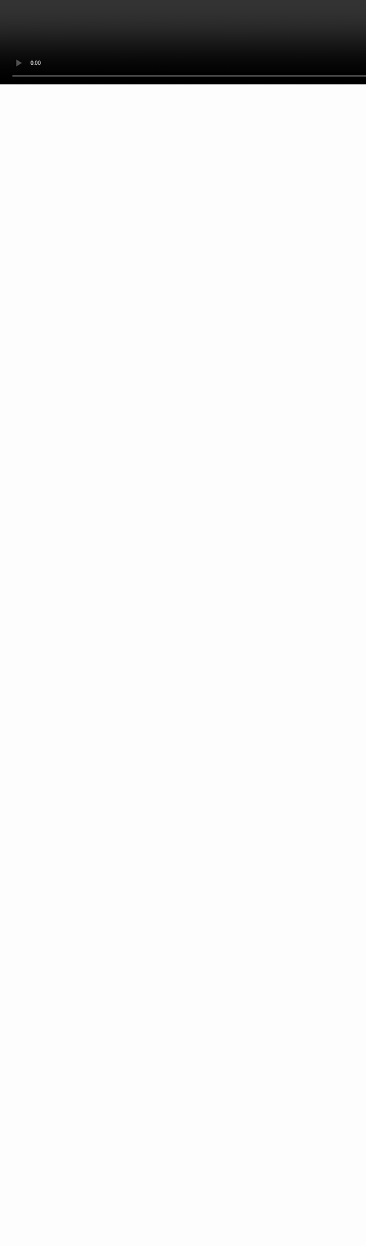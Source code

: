 <video style="width:200%;left:0px;top:0px;position:absolute;" controls=false autoplay=true loop=true src=generative_circuit.mp4 />
<h1 class=box_textshadow style="left:200px;top:100px;position:absolute;color:white" >Designing PCBs with code</h1>
<h2 class=box_textshadow style="left:470px;top:200px;position:absolute;color:white" >by Kaspar Emanuel</h2>
<h6 class=box_textshadow style="left:800px;top:600px;position:absolute;color:white" >animation: <a style=color:inherit; href=https://twitter.com/ExUtumno>@ExUtumno</a></h6>

???


---

About Me

- Freelance electronic engineer and software developer
- Love writing code and love open source (especially electronics)
- [github.com/kasbah](https://github.com/kasbah)

![](../images/vrgo-braille-3.png)

???

- These are some projects that I work on, ones a chair controller for virtual reality another is a braille e-book reader

---

<img class=fullscreen src=kicad.svg />

???

- You will notice I like to code and that I like hardware
- But I didn't say I like designing hardware all the much
- I get very frustrated with designing electronic circuits
- This is how it is typically done
- Generally you have a schematic entry tool
- And PCB layout tool
- You draw out a schematic, which is a sort of map where you want all your connections to go.
- And then place them onto a model of a board and route the connections your previously defined

---
<img class=fullscreen src=fpga.svg />

???

- If you are designing digital hardware, something to be run on an FPGA
- You can actually use schematic entry as well
- But hardware description languages were invented in the 80s
- And largely that's how we digital design circuits now

---
<div style=display:flex;justify-content:center>
<img class=fullheight src=../images/logic-magic-2.jpg />
</div>

???

- Because schematic entry for this sort of task becomes way too confusing
---

```vhdl

-- (this is a VHDL comment)

-- import std_logic from the IEEE library
library IEEE;
use IEEE.std_logic_1164.all;

-- this is the entity
entity ANDGATE is
  port (
    I1 : in std_logic;
    I2 : in std_logic;
    O  : out std_logic);
end entity ANDGATE;

-- this is the architecture
architecture RTL of ANDGATE is
begin
  O <= I1 and I2;
end architecture RTL;
```

???
- So we use code to describe logic circuits because it's much easier to manage that complexity
- These are known as "hardware description languages" or HDLs
- These are for digital logic circuits

---

![](../images/hackrf_schematic.png)

???
- So schematic entry for PCB designs can get quite confusing as well
- Especially if we have high pin count components like FPGAs actually
- These days schematics use a lot of labels, so generally your wires jump all over the place
- And creating these kinds of schematics in a graphical way can be very tedious as well


---

### Can we use HDLs for analog circuits?

```verilog
//Verilog-A (1993) and Verilog-AMS (2000)
`include "constants.vams"
`include "disciplines.vams"
// Simple ADC model
module adc_simple(clk, dout, vref, vin);
	// Parameters
	parameter integer bits = 4 from[1:24]; // Number of bits
	parameter integer td = 1 from[0:inf);  // Processing delay of the ADC
	// Define input/output
	input clk, vin, vref;
	output [bits-1:0] dout;
    electrical vref, vin;
	logic clk;
	reg [bits-1:0] dout;
	// Internal variables
	real ref, sample;
	integer i;
  ...
```
???

- People have tried to extend HDLs for analog and mixed signal design
- Verilog-A was defined in 1993 and it was merged into Verilog-AMS in 2000

---

```vhdl
-- VHDL-AMS
-- IEEE 1076.1-1999

library IEEE;
use IEEE.math_real.all;
use IEEE.electrical_systems.all;

entity DIODE is
   generic (iss : current := 1.0e-14;  -- Saturation current
            af  : real    := 1.0;      -- Flicker noise coefficient
            kf  : real    := 0.0);     -- Flicker noise exponent
   port (terminal anode, cathode : electrical);
end entity DIODE;

architecture IDEAL of DIODE is
  quantity v across i through anode to cathode;
  constant vt : voltage := 0.0258;     -- Thermal voltage at 300 K
begin

  i == iss * (exp(v/vt) - 1.0);

end architecture IDEAL;
```

- Also: "Circuit Description Language" (Taku Noda, IPST 1999)

???

- There is also an Analog and mixed signal extension for VHDL
- Another one I came across in a paper from 1999
- and I couldn't find any implementation
- The focus of these seems on simulation and verification
- Rather than just pure schematic entry
- So that means you have to know a lot about the behaviour of your circuits
- What we want is something to help us create netlists just as we do from schematics

---

#SPICE

```spice
AMP2.CIR – CASCADED OPAMPS
*
VS	1	0	AC	1	SIN(0 1 10KHZ)
*
R1	1	2	5K
R2	2	3	10K
XOP1	0 2	3	OPAMP1
R3	4	0	10K
R4	4	5	10K
XOP2	3 4	5	OPAMP1
*
* SINGLE-POLE OPERATIONAL AMPLIFIER MACRO-MODEL
* connections:      non-inverting input
*                   |   inverting input
*                   |   |   output
*                   |   |   |
.SUBCKT OPAMP1      1   2   6
* INPUT IMPEDANCE
RIN     1          2          10MEG
* DC GAIN (100K) AND POLE 1 (100HZ)
EP1	3 0	1 2	100K
RP1	3	4	1K
CP1	4	0	1.5915UF
* OUTPUT BUFFER AND RESISTANCE
EOUT	5 0	4 0	1
ROUT	5	6	10
.ENDS
*
* ANALYSIS
.TRAN	0.01MS  0.2MS
* VIEW RESULTS
.PLOT TRAN V(1) V(5)
.END
```

---

## What do people want when they want to make hardware more like software?

1. Fast build/test iteration cycles

2. Use programming constructs and tools for a faster/better design process

3. Modularity and re-usability


---


```cpp
/* PHDL - PCB hardware description language (Brent Nelson, 2011)*/


// A surface mount resistor
device resistor {
  attr REFPREFIX = "R";
  attr FOOTPRINT = "R0805";
  attr LIBRARY = "rcl-smd";
  attr VALUE = "1k";
  pin a = {1};
  pin b = {2};
}

design top {
  net vcc, vout, gnd;

  inst r1 of resistor {
    a = vcc;
    b = vout;
  }

  inst r2 of resistor {
    a = vout;
    b = gnd;
  }
}

```
???
- So that's what PHDL, the PCB Hardware Description Language is
- This is the earliest project that I found that has this focus
- it was created in 2011
- It has quite a clean syntax for defining devices and their connections
- There are more advanced language features that didn't fit on the slide as well
- There is a sort of slice notation for making multiple connections and there is a native module system


---

# PHDL


- From 2011
- New language
- Java based compiler & Eclipse IDE plugin
- Outputs Eagle and Orcad netlists natively

<img style=width:100% src="../images/phdl_eclips.jpg")/>


???
- But it is a new language which has it's pros and cons
- You get this clean syntax but it's not as expressive as a general purpose language
- This is a compiler written in Java that can output netlists for quite a few different PCB design tools
- It also has an eclipse plugin so you can write descriptions with the help of an IDE

---
# SKiDL

- Created in 2016
- A library/language in Python
- Outputs KiCad netlists

```python
from skidl import *

gnd = Net('gnd')  # Ground reference.
vin = Net('vin')   # Input voltage to the divider.
vout = Net('vout')  # Output voltage from the divider.
r1, r2 = 2 * Part('device', 'R', TEMPLATE)  # Create two resistors.
r1.value, r1.footprint = '1K',  'Resistors_SMD:R_0805'  # Set resistor values
r2.value, r2.footprint = '1K', 'Resistors_SMD:R_0805'  # and footprints.
r1[1] += vin      # Connect the input to the first resistor.
r2[2] += gnd      # Connect the second resistor to ground.
vout += r1[2], r2[1]  # Output comes from the connection of the two resistors.

generate_netlist()
```

???

- The next one I came across was SKiDL
- So this is Python
- There is a bit of operator overloading going on here which might confuse you
- But it's essentially a set of classes to help you design circuits
- An you can then do the rest of your design in the KiCad layout tool


---

```python

from skidl import *

# Define the voltage divider module. The @subcircuit decorator
# handles some skidl housekeeping that needs to be done.
@subcircuit
def vdiv(inp, outp):
    """Divide inp voltage by 3 and place it on outp net."""
    rup = Part('device', 'R', value='1K', footprint='Resistors_SMD:R_0805')
    rlo = Part('device','R', value='500', footprint='Resistors_SMD:R_0805')
    rup[1,2] += inp, outp
    rlo[1,2] += outp, gnd

gnd = Net('GND')         # GLobal ground net.
input_net = Net('IN')    # Net with the voltage to be divided.
output_net = Net('OUT')  # Net with the divided voltage.

# Instantiate the voltage divider and connect it to the input & output nets.
vdiv(input_net, output_net)

generate_netlist()

```

---

# pycircuit
- Created in 2017
- A library/language in Python
- Outputs KiCad PCB files and Yosys netlists


```python
@circuit('Voltage Divider', 'gnd', None, 'vin', 'vout')
def voltage_divider(self, gnd, vin, vout):
    Inst('R', '1k 0805')['~', '~'] = vin, vout
    Inst('R', '1k 0805')['~', '~'] = vout, gnd

@circuit('Top')
def top(self):
    vin, vout, gnd = nets('vin vout gnd')
    SubInst(voltage_divider())['vin', 'vout', 'gnd'] = vin, vout, gnd
```

???

- pycircuit is also a very recent project for designing circuits using Python
- In fact it's so very much in flux that this slide is out of date already
- It has some interesting experimental features, one is this idea that you break up your component definitions into several sub-functions

---

# Pycircuit for layout


```python

def place(fin, fout):
    p = Placer()
    p.place(fin, fout)


def route(fin, fout):
    r = Router(grid_size=.5, maxflow_enforcement_level=3)
    r.route(fin, fout)


outline = rectangle_with_mounting_holes(20, 10, inset=1, hole_shift=2, hole_dia=1)

Builder(top(), outline=outline,
	pcb_attributes=oshpark_2layer(),

```

---
```js
// replicad

var {Resistor, Power, Ground, Output} = require('replicad')

function resistorDivider(value1, value2) {
  var r1 = Resistor(value1)
  var r2 = Resistor(value2)

  var vcc = Power()
  var gnd = Ground()

  var vout = Output()

  var circuit = Circuit()
  circuit.chain(vcc, r1, vout, r2, gnd);
  return circuit
}


var circuit = resistorDivider('1k', '500 ohm')

```
- A domain specific language in Javascript
- Work in progess!
---
# replicad
- Goals:
  - Initial goal is to offer netlist/schematic entry only
  - Make it easier to design and reason about circuits
  - Confirm Atwood's Law
  - Static analysis to make it very hard to create bugs
  - Encourage design re-use

- Implementation details:
  - Variable names are used as schematic references
  - Circuit objects are explictely modified by adding connections
  - Function arguments are parameters not inputs/outputs
???


---

# PCB hardware description languages
- Pros:
  - Define once and re-use
  - Use for-loops, slice notation, etc.
- Issues:
  - It's hard to visualize
  - Circuit definition can still be very tedious
  - Debugging could easily become a nightmare


???
- I have tried some of these out and contributed a bit
- And while I can see the power, of design defining once and reusing and using for loops and other programming constructs to reduce tedium
- there are still some issues
  - Circuit definition can still be very tedious
  - It's hard to visualize
  - Debugging could easily become a nightmare
- So I want to

---

#Visualization

<img style=height:500px src=../images/schematic.jpg>

???

- So let's cover visualisation, that's something I have been looking into recently.
- Schematics, even though I don't necessarily want to draw them, I do want to read them


---

### SKiDL

<div style=display:flex;justify-content:center>
<img src=../images/skidl_graph.png>
</div>

???

- To SKiDL I contributed a bit of code to output Graphviz graphs
- If you don't know graphviz, it's quite a nifty tool to draw graphs without actually having to draw them
- So it's a sort of programmatic description of graphs
- So I tried to make this similar to schematics, but it's obviously a bit different
---

### pycircuit

<div style=display:flex;justify-content:center>
<img style=height:500px; src=../images/pycircuit_graph.png />
</div>

???

- For pycircuit there's also a Graphviz output created by pycircuit's creator David Craven
- The reason this looks like this is you can do layout with pycircuit as well
- So this is used to highlight nets in the interactive viewer, that's why you have such big clickable nodes here


---
<a href=https://github.com/nturley/netlistsvg>
<img class=fullscreen style=position:absolute;left:200px; src=../images/netlistsvg.png />
</a>

???

- So even more recently I came across something called netlistsvg
- This converts Yosys netlists to very nice looking schematics
- This uses KlayJS, or soon to be ELKJS which is the Eclipse Layout Kernel under the hood
- Which uses a similar algorithm to Graphviz


---

<img class=fullscreen src=netlistsvg.svg />


???

- So me and Neil Turley have been playing around with creating analog or more accurately mixed signal schematics using a different SVG skin
- And the results are pretty impressive actually
- Something to note here is that the connections kind of flow up to down and left to right
- So with some more tweaks I think this may actually result in more readable schematics than hand drawn ones
- Since it always follows a convention
- How we scale this up, is to be seen. I think it will require some sort of hierarchy browser so you can zoom in out out the design so to speak
- But I think this is really promising and will be investing some time into this, and enabling these languages to make use of this


---
<img src=images/netlistsvg2.png>



---
# The language of electronics
<img src=images/oxford.jpg />

???


---

## Electro Grammar ([demo](https://monostable.github.io/electro-grammar))

```js
> var {parse} = require('electro-grammar')

> parse('100nF 0603 C0G 10% 25V')
{ type: 'capacitor',
  capacitance: 1e-7,
  size: '0603',
  characteristic: 'C0G',
  tolerance: 10,
  voltage_rating: 25 }

> parse('1k 0805 5% 125mW')
{ type: 'resistor',
  resistance: 1000,
  size: '0805',
  tolerance: 5,
  power_rating: 0.125 }

> parse('green led 1206')
{ type: 'led', color: 'green', size: '1206' }
```

???

- I developed something called electro-grammar
- Which is a little natural language parser for component description
- The thinking here is: we already have quite a precise way to describe components
- So we should use that as part of our circuit description languages
- This is currently in Javascript, but I am working on a Python port in the hopes of contributing this to the aforemention Python DSLs

---

## Electro Grammar v1

- JavaScript only
- Capacitors, resistors and LEDs (SMD only)
- Lax parser only (any-order, ignores invalid input)

## Electro Grammar v2

- Work in progress!
- Uses Antlr4: JavaScript, Python, Java, C (& C++), Go
- Capacitors, resistors, LEDs, diodes, transistors (SMD & through-hole)
- Strict and lax parser

---


# Should you use it?

- PHDL: alpha (and some bitrot since 2012)
- SKiDL: alpha
- pycircuit: experimental
- replicad: vaporware?

<img style=width:300px src="../images/stumble.png" />

---
## What about footprints?

- KicadModTree: a Python DSL for KiCad footprints

- qeda: A Coffeescript/Javascript utility for schematic symbol and footprint generation

## What about layout?

- pycircuit: DSL for footprints, experimental layout and routing using SMT solvers

- KiCad python scripting

---


# What do people want when they want to make hardware more like software?

1. Fast build/test iteration cycles

2. Use programming constructs and tools for a faster/better design process

3. Modularity and re-usability


???

- Lets just sum up our goals with all of this
- I have talked a lot about improving the design process
- All of these languages hope to give you the ability to reuse bits of designs
- Either through language native module systems or otherwise

---
# Diffs

<img width=49% src=images/geda_diff.png/>
<img width=49% src=images/schematic_diff_norm.jpg/>



---
<img class=fullscreen src=../images/kitspace_full.svg />

???

- And I'd be amiss not to plug the project where on which I spend most of my free time
- Which is kitspace.org, a registry for electronics designs,
- You can put up projects made in any way on there and it makes it easier for people to re-build other peoples projects
- With it I am trying to create an NPM or Python Package index of reusable electronics projects
- And it would be really interesting to hook into the design reuse features of whatever design tool people are using

---
Questions?

- github.com/kasbah

<br/>

Thanks to:
- Brent Nelson and co (PHDL),
- Dave Vandebout (SKiDL),
- David Craven (pycircuit),
- Neil Turely (netlistsvg)
- All contributors to:
   - Graphviz
   - ELK and ELKJS
   - Nearley parser generator
   - Antlr4 parser generator

